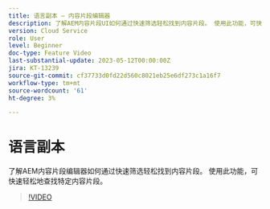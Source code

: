 ```yaml
---
title: 语言副本 — 内容片段编辑器
description: 了解AEM内容片段UI如何通过快速筛选轻松找到内容片段。 使用此功能，可快速轻松地查找特定内容片段。
version: Cloud Service
role: User
level: Beginner
doc-type: Feature Video
last-substantial-update: 2023-05-12T00:00:00Z
jira: KT-13239
source-git-commit: cf37733d0fd22d560c8021eb25e6df273c1a16f7
workflow-type: tm+mt
source-wordcount: '61'
ht-degree: 3%

---
```



# 语言副本

了解AEM内容片段编辑器如何通过快速筛选轻松找到内容片段。 使用此功能，可快速轻松地查找特定内容片段。

>[!VIDEO](https://video.tv.adobe.com/v/3419311/?learn=on)

